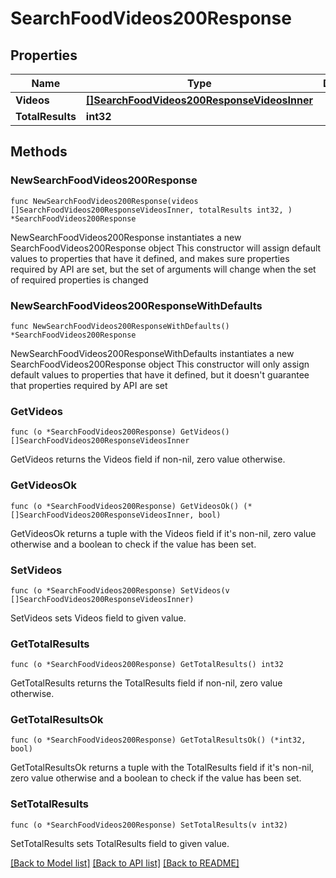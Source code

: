 # SearchFoodVideos200Response

## Properties

Name | Type | Description | Notes
------------ | ------------- | ------------- | -------------
**Videos** | [**[]SearchFoodVideos200ResponseVideosInner**](SearchFoodVideos200ResponseVideosInner.md) |  | 
**TotalResults** | **int32** |  | 

## Methods

### NewSearchFoodVideos200Response

`func NewSearchFoodVideos200Response(videos []SearchFoodVideos200ResponseVideosInner, totalResults int32, ) *SearchFoodVideos200Response`

NewSearchFoodVideos200Response instantiates a new SearchFoodVideos200Response object
This constructor will assign default values to properties that have it defined,
and makes sure properties required by API are set, but the set of arguments
will change when the set of required properties is changed

### NewSearchFoodVideos200ResponseWithDefaults

`func NewSearchFoodVideos200ResponseWithDefaults() *SearchFoodVideos200Response`

NewSearchFoodVideos200ResponseWithDefaults instantiates a new SearchFoodVideos200Response object
This constructor will only assign default values to properties that have it defined,
but it doesn't guarantee that properties required by API are set

### GetVideos

`func (o *SearchFoodVideos200Response) GetVideos() []SearchFoodVideos200ResponseVideosInner`

GetVideos returns the Videos field if non-nil, zero value otherwise.

### GetVideosOk

`func (o *SearchFoodVideos200Response) GetVideosOk() (*[]SearchFoodVideos200ResponseVideosInner, bool)`

GetVideosOk returns a tuple with the Videos field if it's non-nil, zero value otherwise
and a boolean to check if the value has been set.

### SetVideos

`func (o *SearchFoodVideos200Response) SetVideos(v []SearchFoodVideos200ResponseVideosInner)`

SetVideos sets Videos field to given value.


### GetTotalResults

`func (o *SearchFoodVideos200Response) GetTotalResults() int32`

GetTotalResults returns the TotalResults field if non-nil, zero value otherwise.

### GetTotalResultsOk

`func (o *SearchFoodVideos200Response) GetTotalResultsOk() (*int32, bool)`

GetTotalResultsOk returns a tuple with the TotalResults field if it's non-nil, zero value otherwise
and a boolean to check if the value has been set.

### SetTotalResults

`func (o *SearchFoodVideos200Response) SetTotalResults(v int32)`

SetTotalResults sets TotalResults field to given value.



[[Back to Model list]](../README.md#documentation-for-models) [[Back to API list]](../README.md#documentation-for-api-endpoints) [[Back to README]](../README.md)


